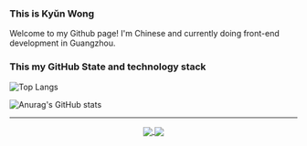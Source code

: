 ### This is Kyǔn Wong
Welcome to my Github page! I'm Chinese and currently doing front-end development in Guangzhou.

### This my GitHub State and technology stack
![Top Langs](https://github-readme-stats.vercel.app/api/top-langs/?username=7kyun&layout=compact&theme=merko) 

![Anurag's GitHub stats](https://github-readme-stats.vercel.app/api?username=7kyun&show_icons=true&theme=merko)  

---
<p align="center">
  <a href="https://github.com/7kyun/ghiblog">
    <img align="center" src="https://github-readme-stats.vercel.app/api/pin/?username=7kyun&repo=ghiblog&theme=merko" />
  </a>
  <a href="https://github.com/7kyun/http-request">
    <img align="center" src="https://github-readme-stats.vercel.app/api/pin/?username=7kyun&repo=http-request&theme=merko" />
  </a>
</p>

<!--
**7kyun/7kyun** is a ✨ _special_ ✨ repository because its `README.md` (this file) appears on your GitHub profile.

Here are some ideas to get you started:

- 🔭 I’m currently working on ...
- 🌱 I’m currently learning ...
- 👯 I’m looking to collaborate on ...
- 🤔 I’m looking for help with ...
- 💬 Ask me about ...
- 📫 How to reach me: ...
- 😄 Pronouns: ...
- ⚡ Fun fact: ...
-->
